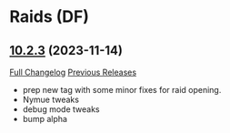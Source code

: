 # <DBM Mod> Raids (DF)

## [10.2.3](https://github.com/DeadlyBossMods/DBM-Retail/tree/10.2.3) (2023-11-14)
[Full Changelog](https://github.com/DeadlyBossMods/DBM-Retail/compare/10.2.2...10.2.3) [Previous Releases](https://github.com/DeadlyBossMods/DBM-Retail/releases)

- prep new tag with some minor fixes for raid opening.  
- Nymue tweaks  
- debug mode tweaks  
- bump alpha  

